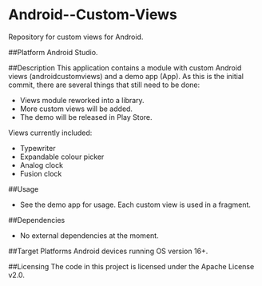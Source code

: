 # Android--Custom-Views
Repository for custom views for Android.

##Platform
Android Studio.

##Description
This application contains a module with custom Android views (androidcustomviews) and a demo app (App).
As this is the initial commit, there are several things that still need to be done:
- Views module reworked into a library.
- More custom views will be added.
- The demo will be released in Play Store.

Views currently included:
- Typewriter
- Expandable colour picker
- Analog clock
- Fusion clock

##Usage
- See the demo app for usage. Each custom view is used in a fragment.

##Dependencies
- No external dependencies at the moment.

##Target Platforms
Android devices running OS version 16+.

##Licensing
The code in this project is licensed under the Apache License v2.0.
